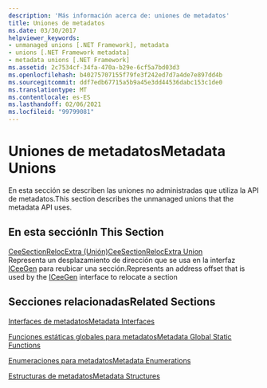```yaml
---
description: 'Más información acerca de: uniones de metadatos'
title: Uniones de metadatos
ms.date: 03/30/2017
helpviewer_keywords:
- unmanaged unions [.NET Framework], metadata
- unions [.NET Framework metadata]
- metadata unions [.NET Framework]
ms.assetid: 2c7534cf-34fa-470a-b29e-6cf5a7bd03d3
ms.openlocfilehash: b40275707155f79fe3f242ed7d7a4de7e897dd4b
ms.sourcegitcommit: ddf7edb67715a5b9a45e3dd44536dabc153c1de0
ms.translationtype: MT
ms.contentlocale: es-ES
ms.lasthandoff: 02/06/2021
ms.locfileid: "99799081"
---
```

# <a name="metadata-unions"></a><span data-ttu-id="1da56-103">Uniones de metadatos</span><span class="sxs-lookup"><span data-stu-id="1da56-103">Metadata Unions</span></span>

<span data-ttu-id="1da56-104">En esta sección se describen las uniones no administradas que utiliza la API de metadatos.</span><span class="sxs-lookup"><span data-stu-id="1da56-104">This section describes the unmanaged unions that the metadata API uses.</span></span>  
  
## <a name="in-this-section"></a><span data-ttu-id="1da56-105">En esta sección</span><span class="sxs-lookup"><span data-stu-id="1da56-105">In This Section</span></span>  

 [<span data-ttu-id="1da56-106">CeeSectionRelocExtra (Unión)</span><span class="sxs-lookup"><span data-stu-id="1da56-106">CeeSectionRelocExtra Union</span></span>](ceesectionrelocextra-union.md)  
 <span data-ttu-id="1da56-107">Representa un desplazamiento de dirección que se usa en la interfaz [ICeeGen](iceegen-interface.md) para reubicar una sección.</span><span class="sxs-lookup"><span data-stu-id="1da56-107">Represents an address offset that is used by the [ICeeGen](iceegen-interface.md) interface to relocate a section</span></span>  
  
## <a name="related-sections"></a><span data-ttu-id="1da56-108">Secciones relacionadas</span><span class="sxs-lookup"><span data-stu-id="1da56-108">Related Sections</span></span>  

 [<span data-ttu-id="1da56-109">Interfaces de metadatos</span><span class="sxs-lookup"><span data-stu-id="1da56-109">Metadata Interfaces</span></span>](metadata-interfaces.md)  
  
 [<span data-ttu-id="1da56-110">Funciones estáticas globales para metadatos</span><span class="sxs-lookup"><span data-stu-id="1da56-110">Metadata Global Static Functions</span></span>](metadata-global-static-functions.md)  
  
 [<span data-ttu-id="1da56-111">Enumeraciones para metadatos</span><span class="sxs-lookup"><span data-stu-id="1da56-111">Metadata Enumerations</span></span>](metadata-enumerations.md)  
  
 [<span data-ttu-id="1da56-112">Estructuras de metadatos</span><span class="sxs-lookup"><span data-stu-id="1da56-112">Metadata Structures</span></span>](metadata-structures.md)
